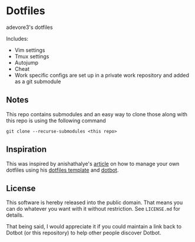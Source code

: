 # Dotfiles

adevore3's dotfiles

Includes:
* Vim settings
* Tmux settings
* Autojump
* Cheat
* Work specific configs are set up in a private work repository and added as a git submodule

## Notes

This repo contains submodules and an easy way to clone those along with this repo is using the following command

```
git clone --recurse-submodules <this repo>
```

## Inspiration

This was inspired by anishathalye's [article][managing_your_dotfiles] on how
to manage your own dotfiles using his [dotfiles template][anishathalye_dotfiles_templates]
and [dotbot][dotbot].

## License

This software is hereby released into the public domain. That means you can do
whatever you want with it without restriction. See `LICENSE.md` for details.

That being said, I would appreciate it if you could maintain a link back to
Dotbot (or this repository) to help other people discover Dotbot.

[dotbot]: https://github.com/anishathalye/dotbot
[anishathalye_dotfiles_templates]: https://github.com/anishathalye/dotfiles_template
[managing_your_dotfiles]: http://www.anishathalye.com/2014/08/03/managing-your-dotfiles/
